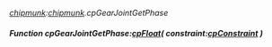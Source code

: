 _[chipmunk](../../modules/chipmunk/chipmunk-module.md):[chipmunk](../../modules/chipmunk/chipmunk-module.md).cpGearJointGetPhase_
##### Function cpGearJointGetPhase:[cpFloat](../../modules/chipmunk/chipmunk-cpfloat.md)( constraint:[cpConstraint](../../modules/chipmunk/chipmunk-cpconstraint.md) )
